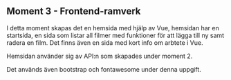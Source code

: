 ## Moment 3 - Frontend-ramverk

I detta moment skapas det en hemsida med hjälp av Vue, hemsidan har en startsida, en sida som listar all filmer med funktioner för att lägga till ny samt radera en film. Det finns även en sida med kort info om arbtete i Vue.

Hemsidan använder sig av API:n som skapades under moment 2.

Det används även bootstrap och fontawesome under denna uppgift. 

